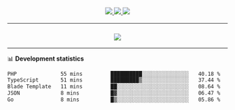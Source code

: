 <h3 align="center">
  <a href="https://github.com/hwalker928">
      <img src="https://img.shields.io/github/followers/hwalker928?label=Followers&style=for-the-badge&color=lightblue">
  </a>
  <a href="https://harryw.link/discord" alt="Discord">
      <img src="https://img.shields.io/discord/738451951758606336?label=discord&style=for-the-badge&color=lightblue"/>
  </a>
  <a href="https://harryw.link/sparked" alt="Sparked Host">
      <img src="https://img.shields.io/static/v1?label=Sponsor&message=Sparked%20Host&color=yellow&style=for-the-badge"/>
  </a>
</h3>

<hr>


<h3 align="center">
  <a href="https://github.com/hwalker928">
      <img src="https://github-profile-trophy.vercel.app/?username=hwalker928&no-bg=true&no-frame=true">
  </a>
</h3>


<hr>

📊 **Development statistics**

<!--START_SECTION:waka-->

```txt
PHP              55 mins         ██████████░░░░░░░░░░░░░░░   40.18 %
TypeScript       51 mins         █████████▒░░░░░░░░░░░░░░░   37.44 %
Blade Template   11 mins         ██░░░░░░░░░░░░░░░░░░░░░░░   08.64 %
JSON             8 mins          █▓░░░░░░░░░░░░░░░░░░░░░░░   06.47 %
Go               8 mins          █▒░░░░░░░░░░░░░░░░░░░░░░░   05.86 %
```

<!--END_SECTION:waka-->
